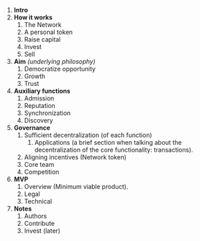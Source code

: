 1. **Intro**
2. **How it works**
	1. The Network
	2. A personal token
	3. Raise capital
	4. Invest
	5. Sell
3. **Aim** *(underlying philosophy)*
	1. Democratize opportunity
	2. Growth 
	3. Trust
4. **Auxiliary functions**
	1. Admission
	2. Reputation
	3. Synchronization
	4. Discovery
5. **Governance**
	1. Sufficient decentralization (of each function)
		1. Applications (a brief section when talking about the decentralization of the core functionality: transactions).
	2. Aligning incentives (Network token)
	3. Core team
	4. Competition
6. **MVP**
	1. Overview (Minimum viable product).
	2. Legal
	3. Technical
7. **Notes**
	1. Authors
	2. Contribute
	3. Invest (later)